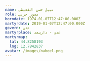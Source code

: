 ```yaml
---
name: نبيل حسن القعيطي
role: مصور حربي
borndate: 1974-01-07T12:47:00.000Z
martyrdate: 2019-01-07T12:47:00.000Z
govern: عدن
martyrplace: عدن - دارسعد
martyrmap:
  lat: 44.8258193
  lng: 12.7842837
avatar: /images/nabeel.png
---
```

